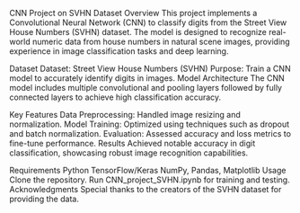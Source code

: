 CNN Project on SVHN Dataset
Overview
This project implements a Convolutional Neural Network (CNN) to classify digits from the Street View House Numbers (SVHN) dataset. The model is designed to recognize real-world numeric data from house numbers in natural scene images, providing experience in image classification tasks and deep learning.

Dataset
Dataset: Street View House Numbers (SVHN)
Purpose: Train a CNN model to accurately identify digits in images.
Model Architecture
The CNN model includes multiple convolutional and pooling layers followed by fully connected layers to achieve high classification accuracy.

Key Features
Data Preprocessing: Handled image resizing and normalization.
Model Training: Optimized using techniques such as dropout and batch normalization.
Evaluation: Assessed accuracy and loss metrics to fine-tune performance.
Results
Achieved notable accuracy in digit classification, showcasing robust image recognition capabilities.

Requirements
Python
TensorFlow/Keras
NumPy, Pandas, Matplotlib
Usage
Clone the repository.
Run CNN_project_SVHN.ipynb for training and testing.
Acknowledgments
Special thanks to the creators of the SVHN dataset for providing the data.
